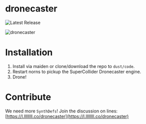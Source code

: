 # dronecaster

![Latest Release](https://img.shields.io/github/v/release/northern-information/dronecaster?sort=semver&color=%23f)

![dronecaster](doc/instructions.png)

# Installation

 1. Install via maiden or clone/download the repo to `dust/code`.
 2. Restart norns to pickup the SuperCollider Dronecaster engine.
 3. Drone!
 
# Contribute

We need more `SynthDefs`! Join the discussion on lines: [https://l.llllllll.co/dronecaster](https://l.llllllll.co/dronecaster)
